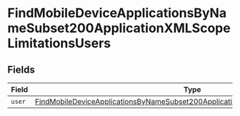 # FindMobileDeviceApplicationsByNameSubset200ApplicationXMLScopeLimitationsUsers


## Fields

| Field                                                                                                                                                                                               | Type                                                                                                                                                                                                | Required                                                                                                                                                                                            | Description                                                                                                                                                                                         |
| --------------------------------------------------------------------------------------------------------------------------------------------------------------------------------------------------- | --------------------------------------------------------------------------------------------------------------------------------------------------------------------------------------------------- | --------------------------------------------------------------------------------------------------------------------------------------------------------------------------------------------------- | --------------------------------------------------------------------------------------------------------------------------------------------------------------------------------------------------- |
| `user`                                                                                                                                                                                              | [FindMobileDeviceApplicationsByNameSubset200ApplicationXMLScopeLimitationsUsersUser](../../models/operations/findmobiledeviceapplicationsbynamesubset200applicationxmlscopelimitationsusersuser.md) | :heavy_minus_sign:                                                                                                                                                                                  | N/A                                                                                                                                                                                                 |